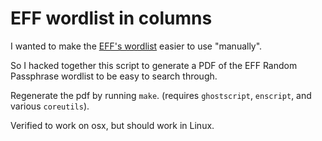 # EFF wordlist in columns

I wanted to make the [EFF's wordlist](https://www.eff.org/deeplinks/2016/07/new-wordlists-random-passphrases) easier to use "manually".

So I hacked together this script to generate a PDF of the EFF Random Passphrase wordlist to be easy to search through.

Regenerate the pdf by running `make`.
(requires `ghostscript`, `enscript`, and various `coreutils`).

Verified to work on osx, but should work in Linux.

